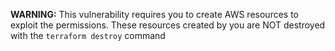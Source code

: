 
**WARNING:** This vulnerability requires you to create AWS resources to exploit the permissions. These resources created by you are NOT destroyed with the ``terraform destroy`` command